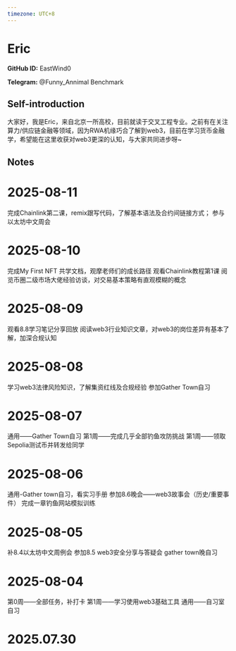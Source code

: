 ```yaml
---
timezone: UTC+8
---
```


# Eric

**GitHub ID:** EastWind0

**Telegram:** @Funny_Annimal Benchmark

## Self-introduction

大家好，我是Eric，来自北京一所高校，目前就读于交叉工程专业。之前有在关注算力/供应链金融等领域，因为RWA机缘巧合了解到web3，目前在学习货币金融学，希望能在这里收获对web3更深的认知，与大家共同进步呀~

## Notes

<!-- Content_START -->
# 2025-08-11

完成Chainlink第二课，remix跟写代码，了解基本语法及合约间链接方式；
参与以太坊中文周会

# 2025-08-10

完成My First NFT
共学文档，观摩老师们的成长路径
观看Chainlink教程第1课
阅览币圈二级市场大佬经验访谈，对交易基本策略有直观模糊的概念

# 2025-08-09

观看8.8学习笔记分享回放
阅读web3行业知识文章，对web3的岗位差异有基本了解，加深合规认知

# 2025-08-08

学习web3法律风险知识，了解集资红线及合规经验
参加Gather Town自习

# 2025-08-07

通用——Gather Town自习
第1周——完成几乎全部钓鱼攻防挑战
第1周——领取Sepolia测试币并转发给同学

# 2025-08-06

通用-Gather town自习，看实习手册
参加8.6晚会——web3故事会（历史/重要事件）
完成一章钓鱼网站模拟训练

# 2025-08-05

补8.4以太坊中文周例会
参加8.5 web3安全分享与答疑会
gather town晚自习

# 2025-08-04

第0周——全部任务，补打卡
第1周——学习使用web3基础工具
通用——自习室自习


# 2025.07.30


<!-- Content_END -->
